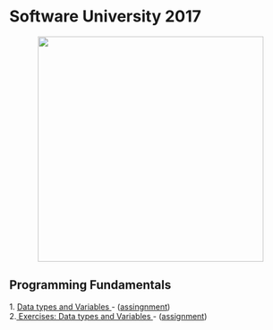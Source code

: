 # Software University 2017
<p align="center"><a href="https://softuni.bg/"><img src="https://softuni.bg/Files/UserFiles/ImageGallery/softuni-2.0.jpg" alt="" width="403" height="403" /> </a></p>

<h2> Programming Fundamentals </h2>
<p align="left">
1. <a href="https://github.com/badjok3/creative-title/tree/master/dataTypes"> Data types and Variables </a> - (<a href="https://github.com/badjok3/creative-title/blob/master/dataTypes/README.md">assingnment</a>) <br>
2.<a href="https://github.com/badjok3/creative-title/tree/master/dataTypesExercise"> Exercises: Data types and Variables </a> - (<a href="https://github.com/badjok3/creative-title/blob/master/dataTypesExercise/README.md">assignment</a>)
</p>
